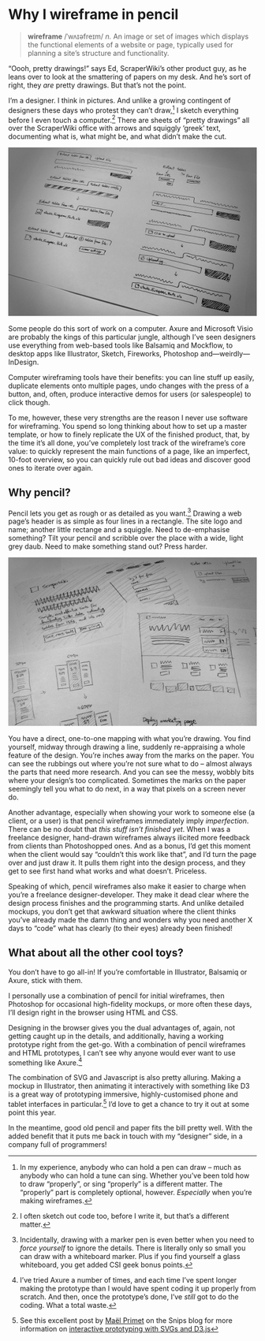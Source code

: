 # Why I wireframe in pencil

> **wireframe** /ˈwʌɪəfreɪm/ *n.* An image or set of images which displays the functional elements of a website or page, typically used for planning a site’s structure and functionality.

“Oooh, pretty drawings!” says Ed, ScraperWiki’s other product guy, as he leans over to look at the smattering of papers on my desk. And he’s sort of right, they *are* pretty drawings. But that’s not the point.

I’m a designer. I think in pictures. And unlike a growing contingent of designers these days who protest they can’t draw,[^1] I sketch everything before I even touch a computer.[^2] There are sheets of “pretty drawings” all over the ScraperWiki office with arrows and squiggly ‘greek’ text, documenting what is, what might be, and what didn’t make the cut.

![Hand drawn wireframes from the ScraperWiki office](/media/wireframes-2.jpg)

Some people do this sort of work on a computer. Axure and Microsoft Visio are probably the kings of this particular jungle, although I’ve seen designers use everything from web-based tools like Balsamiq and Mockflow, to desktop apps like Illustrator, Sketch, Fireworks, Photoshop and—weirdly—InDesign.

Computer wireframing tools have their benefits: you can line stuff up easily, duplicate elements onto multiple pages, undo changes with the press of a button, and, often, produce interactive demos for users (or salespeople) to click though.

To me, however, these very strengths are the reason I never use software for wireframing. You spend so long thinking about how to set up a master template, or how to finely replicate the UX of the finished product, that, by the time it’s all done, you’ve completely lost track of the wireframe’s core value: to quickly represent the main functions of a page, like an imperfect, 10-foot overview, so you can quickly rule out bad ideas and discover good ones to iterate over again.

## Why pencil?

Pencil lets you get as rough or as detailed as you want.[^3] Drawing a web page’s header is as simple as four lines in a rectangle. The site logo and name; another little rectange and a squiggle. Need to de-emphasise something? Tilt your pencil and scribble over the place with a wide, light grey daub. Need to make something stand out? Press harder.

![Hand drawn wireframes from the ScraperWiki office](/media/wireframes-1.jpg)

You have a direct, one-to-one mapping with what you’re drawing. You find yourself, midway through drawing a line, suddenly re-appraising a whole feature of the design. You’re inches away from the marks on the paper. You can see the rubbings out where you’re not sure what to do – almost always the parts that need more research. And you can see the messy, wobbly bits where your design’s too complicated. Sometimes the marks on the paper seemingly tell you what to do next, in a way that pixels on a screen never do.

Another advantage, especially when showing your work to someone else (a client, or a user) is that pencil wireframes immediately imply *imperfection*. There can be no doubt that *this stuff isn’t finished yet*. When I was a freelance designer, hand-drawn wireframes always ilicited more feedback from clients than Photoshopped ones. And as a bonus, I’d get this moment when the client would say “couldn’t this work like that”, and I’d turn the page over and just draw it. It pulls them right into the design process, and they get to see first hand what works and what doesn’t. Priceless.

Speaking of which, pencil wireframes also make it easier to charge when you’re a freelance designer-developer. They make it dead clear where the design process finishes and the programming starts. And unlike detailed mockups, you don’t get that awkward situation where the client thinks you’ve already made the damn thing and wonders why you need another X days to “code” what has clearly (to their eyes) already been finished!

## What about all the other cool toys?

You don’t have to go all-in! If you’re comfortable in Illustrator, Balsamiq or Axure, stick with them.

I personally use a combination of pencil for initial wireframes, then Photoshop for occasional high-fidelity mockups, or more often these days, I’ll design right in the browser using HTML and CSS.

Designing in the browser gives you the dual advantages of, again, not getting caught up in the details, and additionally, having a working prototype right from the get-go. With a combination of pencil wireframes and HTML prototypes, I can’t see why anyone would ever want to use something like Axure.[^4]

The combination of SVG and Javascript is also pretty alluring. Making a mockup in Illustrator, then animating it interactively with something like D3 is a great way of prototyping immersive, highly-customised phone and tablet interfaces in particular.[^5] I’d love to get a chance to try it out at some point this year.

In the meantime, good old pencil and paper fits the bill pretty well. With the added benefit that it puts me back in touch with my “designer” side, in a company full of programmers!

[^1]: In my experience, anybody who can hold a pen can draw – much as anybody who can hold a tune can sing. Whether you’ve been told how to draw “properly”, or sing “properly” is a different matter. The “properly” part is completely optional, however. *Especially* when you’re making wireframes.
[^2]: I often sketch out code too, before I write it, but that’s a different matter.
[^3]: Incidentally, drawing with a marker pen is even better when you need to *force yourself* to ignore the details. There is literally only so small you can draw with a whiteboard marker. Plus if you find yourself a glass whiteboard, you get added CSI geek bonus points.
[^4]: I’ve tried Axure a number of times, and each time I’ve spent longer making the prototype than I would have spent coding it up properly from scratch. And then, once the prototype’s done, I’ve *still* got to do the coding. What a total waste.
[^5]: See this excellent post by [Maël Primet](https://twitter.com/mael_p) on the Snips blog for more information on [interactive prototyping with SVGs and D3.js](http://snips.net/blog/posts/2014/01-10-fast-interactive_prototyping_with_d3_js.html)

<link href="/post/beauty-and-utility">
<link href="/post/investing-in-rss">
<meta name="description" content="I’m a designer. I think in pictures. And unlike a growing contingent of designers these days who protest they can’t draw, I sketch everything before I even touch a computer. Find out why…">
